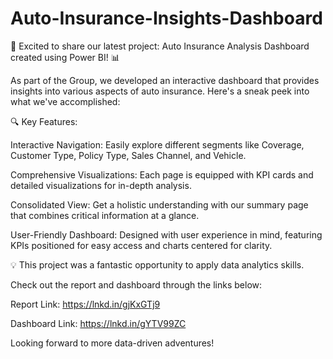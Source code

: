 # Auto-Insurance-Insights-Dashboard

🚀 Excited to share our latest project: Auto Insurance Analysis Dashboard created using Power BI! 📊

As part of the Group, we developed an interactive dashboard that provides insights into various aspects of auto insurance. Here's a sneak peek into what we've accomplished:

🔍 Key Features:

Interactive Navigation: Easily explore different segments like Coverage, Customer Type, Policy Type, Sales Channel, and Vehicle.

Comprehensive Visualizations: Each page is equipped with KPI cards and detailed visualizations for in-depth analysis.

Consolidated View: Get a holistic understanding with our summary page that combines critical information at a glance.

User-Friendly Dashboard: Designed with user experience in mind, featuring KPIs positioned for easy access and charts centered for clarity.

💡 This project was a fantastic opportunity to apply data analytics skills.

Check out the report and dashboard through the links below:

Report Link: https://lnkd.in/gjKxGTj9

Dashboard Link: https://lnkd.in/gYTV99ZC

Looking forward to more data-driven adventures! 

